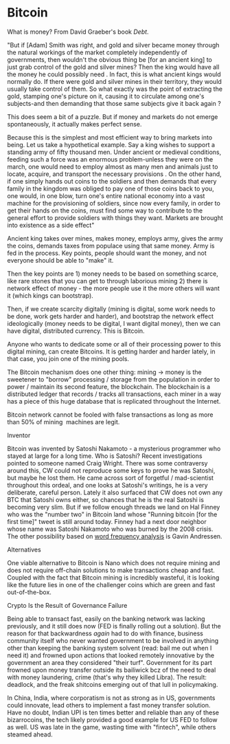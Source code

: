 # Bitcoin

What is money? From David Graeber's book *Debt*.

"But if [Adam] Smith was right, and gold and silver became money
through the natural workings of the market completely independently of
governments, then wouldn't the obvious thing be [for an ancient king]
to just grab control of the gold and silver mines? Then the king would
have all the money he could possibly need . In fact, this is what
ancient kings would normally do. If there were gold and silver mines
in their territory, they would usually take control of them. So what
exactly was the point of extracting the gold, stamping one's picture
on it, causing it to circulate among one's subjects-and then demanding
that those same subjects give it back again ?

This does seem a bit of a puzzle. But if money and markets do not
emerge spontaneously, it actually makes perfect sense.

Because this is the simplest and most efficient way to bring markets
into being. Let us take a hypothetical example. Say a king wishes to
support a standing army of fifty thousand men. Under ancient or
medieval conditions, feeding such a force was an enormous
problem-unless they were on the march, one would need to employ almost
as many men and ani­mals just to locate, acquire, and transport the
necessary provisions . On the other hand, if one simply hands out
coins to the soldiers and then demands that every family in the
kingdom was obliged to pay one of those coins back to you, one would,
in one blow, turn one's entire national economy into a vast machine
for the provisioning of soldiers, since now every family, in order to
get their hands on the coins, must find some way to contribute to the
general effort to provide soldiers with things they want. Markets are
brought into existence as a side effect"

Ancient king takes over mines, makes money, employs army, gives the
army the coins, demands taxes from populace using that same
money. Army is fed in the process. Key points, people should want the
money, and not everyone should be able to "make" it.

Then the key points are 1) money needs to be based on something
scarce, like rare stones that you can get to through laborious mining
2) there is network effect of money - the more people use it the more
others will want it (which kings can bootstrap). 

Then, if we create scarcity digitally (mining is digital, some work
needs to be done, work gets harder and harder), and bootstrap the
network effect ideologically (money needs to be digital, I want
digital money), then we can have digital, distributed currency. This
is Bitcoin.

Anyone who wants to dedicate some or all of their processing power to
this digital mining, can create Bitcoins. It is getting harder and
harder lately, in that case, you join one of the mining pools.

The Bitcoin mechanism does one other thing: mining -> money is the
sweetener to "borrow" processing / storage from the population in
order to power / maintain its second feature, the blockchain. The
blockchain is a distributed ledger that records / tracks all
transactions, each miner in a way has a piece of this huge database
that is replicated throughout the Internet.

Bitcoin network cannot be fooled with false transactions as long as
more than 50% of mining  machines are legit.

Inventor

Bitcoin was invented by Satoshi Nakamoto - a mysterious programmer who
stayed at large for a long time. Who is Satoshi? Recent investigations
pointed to someone named Craig Wright. There was some contraversy
around this, CW could not reproduce some keys to prove he was Satoshi,
but maybe he lost them. He came across sort of forgetful /
mad-scientist throughout this ordeal, and one looks at Satoshi's
writings, he is a very deliberate, careful person. Lately it also
surfaced that CW does not own any BTC that Satoshi owns either, so
chances that he is the real Satoshi is becoming very slim. But if we
follow enough threads we land on Hal Finney who was the "number two"
in Bitcoin land whose "Running bitcoin [for the first time]" tweet is
still around today. Finney had a next door neighbor whose name was
Satoshi Nakamoto who was burned by the 2008 crisis. The other possibility
based on [word frequency analysis](../../2021/09/satoshi-identification.html) is
Gavin Andressen. 

Alternatives

One viable alternative to Bitcoin is Nano which does not require
mining and does not require off-chain solutions to make transactions
cheap and fast. Coupled with the fact that Bitcoin mining is
incredibly wasteful, it is looking like the future lies in one of the
challenger coins which are green and fast out-of-the-box.

<a name='gov'></a>

Crypto Is the Result of Governance Failure

Being able to transact fast, easily on the banking network was lacking
previously, and it still does now (FED is finally rolling out a
solution). But the reason for that backwardness *again* had to do with
finance, business community itself who never wanted government to be
involved in anything other than keeping the banking system solvent
(read: bail me out when I need it) and frowned upon actions that
looked remotely innovative by the government an area they considered
"their turf". Government for its part frowned upon money transfer
outside its bailiwick bcz of the need to deal with money laundering,
crime (that's why they killed Libra). The result: deadlock, and the
freak shitcoins emerging out of that lull in policymaking.

In China, India, where corporatism is not as strong as in US,
governments could innovate, lead others to implement a fast money
transfer solution. Have no doubt, Indian UPI is ten times better and
reliable than any of these bizarrocoins, the tech likely provided a
good example for US FED to follow as well. US was late in the game,
wasting time with "fintech", while others steamed ahead.
